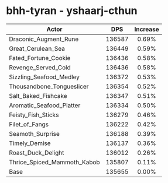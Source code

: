 # bhh-tyran - yshaarj-cthun
| Actor | DPS | Increase |
|---|:---:|:---:|
|Draconic_Augment_Rune|136587|0.69%|
|Great_Cerulean_Sea|136449|0.59%|
|Fated_Fortune_Cookie|136436|0.58%|
|Revenge_Served_Cold|136436|0.58%|
|Sizzling_Seafood_Medley|136372|0.53%|
|Thousandbone_Tongueslicer|136354|0.52%|
|Salt_Baked_Fishcake|136347|0.51%|
|Aromatic_Seafood_Platter|136334|0.50%|
|Feisty_Fish_Sticks|136279|0.46%|
|Filet_of_Fangs|136222|0.42%|
|Seamoth_Surprise|136188|0.39%|
|Timely_Demise|136137|0.36%|
|Roast_Duck_Delight|136012|0.26%|
|Thrice_Spiced_Mammoth_Kabob|135807|0.11%|
|Base|135655|0.00%|
